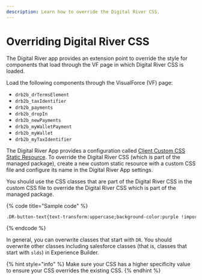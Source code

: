 ```yaml
---
description: Learn how to override the Digital River CSS.
---
```


# Overriding Digital River CSS

The Digital River app provides an extension point to override the style for components that load through the VF page in which Digital River CSS  is loaded.

Load the following components through the VisualForce (VF) page: &#x20;

* `drb2b_drTermsElement`
* `drb2b_taxIdentifier`
* `drb2b_payments`
* `drb2b_dropIn`
* `drb2b_newPayments`
* `drb2b_myWalletPayment`
* `drb2b_myWallet`
* `drb2b_myTaxIdentifier`

The Digital River App provides a configuration called [Client Custom CSS Static Resource](../integrate-the-salesforce-lightning-app/step-2-configure-the-digital-river-app.md#configure-the-general-config-settings). To override the Digital River CSS (which is part of the managed package), create a new custom static resource with a custom CSS file and configure its name in the Digital River App settings.

You should use the CSS classes that are part of the Digital River CSS in the custom CSS file to override the Digital River CSS which is part of the managed package.

{% code title="Sample code" %}
```html
.DR-button-text{text-transform:uppercase;background-color:purple !important}
```
{% endcode %}

In general, you can overwrite classes that start with `DR`.  You should overwrite other classes including salesforce classes (that is, classes that start with `slds`) in Experience Builder.

{% hint style="info" %}
Make sure your CSS has a higher specificity value to ensure your CSS  overrides the existing CSS.
{% endhint %}
